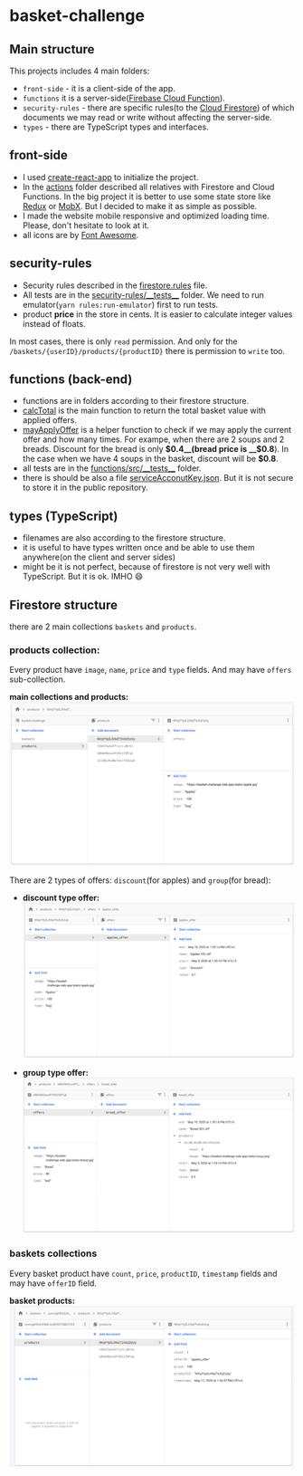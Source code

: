 # basket-challenge

## Main structure
This projects includes 4 main folders:
- `front-side` -  it is a client-side of the app.
- `functions` it is a server-side([Firebase Cloud Function](https://firebase.google.com/products/functions)).
- `security-rules` - there are specific rules(to the [Cloud Firestore](https://firebase.google.com/products/firestore)) 
of which documents we may read or write without affecting the server-side.
- `types` - there are TypeScript types and interfaces.

## front-side
- I used [create-react-app](https://create-react-app.dev/) to initialize the project.
- In the [actions](./front-side/src/actions) folder described all relatives with Firestore and Cloud Functions. 
In the big project it is better to use some state store like [Redux](https://redux.js.org/) or [MobX](https://mobx-state-tree.js.org/). 
But I decided to make it as simple as possible. 
- I made the website mobile responsive and optimized loading time. Please, don't hesitate to look at it.
- all icons are by [Font Awesome](https://fontawesome.com/).

## security-rules
- Security rules described in the [firestore.rules](./security-rules/firestore.rules) file. 
- All tests are in the [security-rules/\_\_tests\_\_](./security-rules/__tests__) folder. We need to run emulator(`yarn rules:run-emulator`) first to run tests.
- product __price__ in the store in cents. It is easier to calculate integer values instead of floats.

In most cases, there is only `read` permission.
And only for the `/baskets/{userID}/products/{productID}` there is permission to `write` too.

## functions (back-end)
- functions are in folders according to their firestore structure.
- [calcTotal](./functions/src/basket/calcTotal.ts) is the main function to return the total basket value with applied offers. 
- [mayApplyOffer](./functions/src/basket/mayApplyOffer.ts) is a helper function to check if we may apply the current offer and how many times. 
For exampe, when there are 2 soups and 2 breads. Discount for the bread is only __$0.4__(bread price is __$0.8__). 
In the case when we have 4 soups in the basket, discount will be __$0.8__.
- all tests are in the [functions/src/\_\_tests\_\_](./functions/src/__tests__) folder.
- there is should be also a file [serviceAcconutKey.json](./functions/src/__tests__/serviceAcconutKey.json). But it is not secure to store it in the public repository. 

## types (TypeScript)
- filenames are also according to the firestore structure.
- it is useful to have types written once and be able to use them anywhere(on the client and server sides)
- might be it is not perfect, because of firestore is not very well with TypeScript. But it is ok. IMHO 😄

## Firestore structure
there are 2 main collections `baskets` and `products`. 

### __products__ collection:
Every product have `image`, `name`, `price` and `type` fields. And may have `offers` sub-collection.

__main collections and products:__
![main collections and products](./security-rules/static/main%20collections%20and%20products.png)

There are 2 types of offers: `discount`(for apples) and `group`(for bread):

- __discount type offer:__
![product offer](./security-rules/static/product%20offers.png)

- __group type offer:__
![bread offer](./security-rules/static/bread%20offer.png)

### __baskets__ collections
Every basket product have `count`, `price`, `productID`, `timestamp` fields and may have `offerID` field.

__basket products:__
![basket products](./security-rules/static/basket%20products.png)
